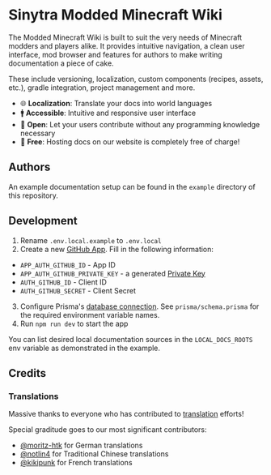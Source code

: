 # Sinytra Modded Minecraft Wiki

The Modded Minecraft Wiki is built to suit the very needs of Minecraft modders and players alike. It provides
intuitive navigation, a clean user interface, mod browser and features for authors to make writing documentation
a piece of cake.

These include versioning, localization, custom components (recipes, assets, etc.), gradle integration,
project management and more.

- 🌐 **Localization**: Translate your docs into world languages
- 🚹 **Accessible**: Intuitive and responsive user interface
- 🤝 **Open**: Let your users contribute without any programming knowledge necessary
- 💸 **Free**: Hosting docs on our website is completely free of charge!

## Authors

An example documentation setup can be found in the `example` directory of this repository.

## Development

1. Rename `.env.local.example` to `.env.local`
2. Create a new [GitHub App](https://github.com/settings/apps/new). Fill in the following information:
  - `APP_AUTH_GITHUB_ID` - App ID
  - `APP_AUTH_GITHUB_PRIVATE_KEY` - a generated [Private Key](https://docs.github.com/en/apps/creating-github-apps/authenticating-with-a-github-app/managing-private-keys-for-github-apps)
  - `AUTH_GITHUB_ID` - Client ID
  - `AUTH_GITHUB_SECRET` - Client Secret
3. Configure Prisma's [database connection](https://www.prisma.io/docs/getting-started/setup-prisma/add-to-existing-project/relational-databases/connect-your-database-typescript-postgresql).
   See `prisma/schema.prisma` for the required environment variable names.
4. Run `npm run dev` to start the app

You can list desired local documentation sources in the `LOCAL_DOCS_ROOTS` env variable as demonstrated in the example.

## Credits

### Translations

Massive thanks to everyone who has contributed to [translation](https://crowdin.com/project/sinytra-wiki) efforts!

Special graditude goes to our most significant contributors:

- [@moritz-htk](https://github.com/moritz-htk) for German translations
- [@notlin4](https://github.com/notlin4) for Traditional Chinese translations
- [@kikipunk](https://github.com/kikipunk) for French translations